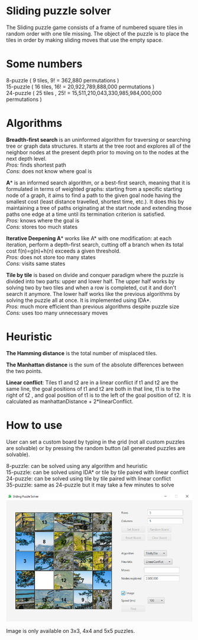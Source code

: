 # Sliding puzzle solver

The Sliding puzzle game consists of a frame of numbered square tiles in random order with one tile missing. The object of the puzzle is to place the tiles in order by making sliding moves that use the empty space.

# Some numbers

8-puzzle ( 9 tiles, 9! = 362,880 permutations )  
15-puzzle ( 16 tiles, 16! = 20,922,789,888,000‬ permutations )  
24-puzzle ( 25 tiles , 25! = 15,511,210,043,330,985,984,000,000‬ permutations )  

# Algorithms
 
**Breadth-first search** is an uninformed algorithm for traversing or searching tree or graph data structures. It starts at the tree root and explores all of the neighbor nodes at the present depth prior to moving on to the nodes at the next depth level.  
*Pros:* finds shortest path  
*Cons:* does not know where goal is

**A*** is an informed search algorithm, or a best-first search, meaning that it is formulated in terms of weighted graphs: starting from a specific starting node of a graph, it aims to find a path to the given goal node having the smallest cost (least distance travelled, shortest time, etc.). It does this by maintaining a tree of paths originating at the start node and extending those paths one edge at a time until its termination criterion is satisfied.  
*Pros:* knows where the goal is  
*Cons:* stores too much states

**Iterative Deepening A*** works like A* with one modification: at each iteration, perform a depth-first search, cutting off a branch when its total cost  f(n)=g(n)+h(n) exceeds a given threshold.  
*Pros:* does not store too many states  
*Cons:* visits same states

**Tile by tile** is based on divide and conquer paradigm where the puzzle is divided into two parts: upper and lower half. The upper half works by solving two by two tiles and when a row is completed, cut it and don't search it anymore. The lower half works like the previous algorithms by solving the puzzle all at once. It is implemented using IDA*.  
*Pros:* much more efficient than previous algorithms despite puzzle size  
*Cons:* uses too many unnecessary moves

# Heuristic

**The Hamming distance** is the total number of misplaced tiles.

**The Manhattan distance** is the sum of the absolute differences between the two points.

**Linear conflict**: Tiles t1 and t2 are in a linear conflict if t1 and t2 are the same line, the goal positions of t1 and t2 are both in that line, t1 is to the right of t2 , and goal position of t1 is to the left of the goal position of t2. It is calculated as manhattanDistance + 2*linearConflict.

# How to use  
User can set a custom board by typing in the grid (not all custom puzzles are solvable) or by pressing the random button (all generated puzzles are solvable).  

8-puzzle: can be solved using any algorithm and heuristic  
15-puzzle: can be solved using IDA* or tile by tile paired with linear conflict  
24-puzzle: can be solved using tile by tile paired with linear conflict  
35-puzzle: same as 24-puzzle but it may take a few minutes to solve



![alt text](https://github.com/gojkovicmatija99/Sliding-puzzle-solver/blob/master/SlidingPuzzleSolver/src/view/images/Capture.PNG)

Image is only available on 3x3, 4x4 and 5x5 puzzles.
